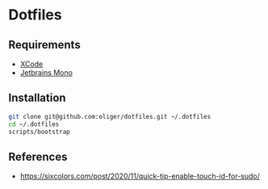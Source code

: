# Dotfiles

## Requirements

- [XCode](developer.apple.com/downloads)
- [Jetbrains Mono](https://www.jetbrains.com/lp/mono)

## Installation

```sh
git clone git@github.com:oliger/dotfiles.git ~/.dotfiles
cd ~/.dotfiles
scripts/bootstrap
```

## References

- https://sixcolors.com/post/2020/11/quick-tip-enable-touch-id-for-sudo/